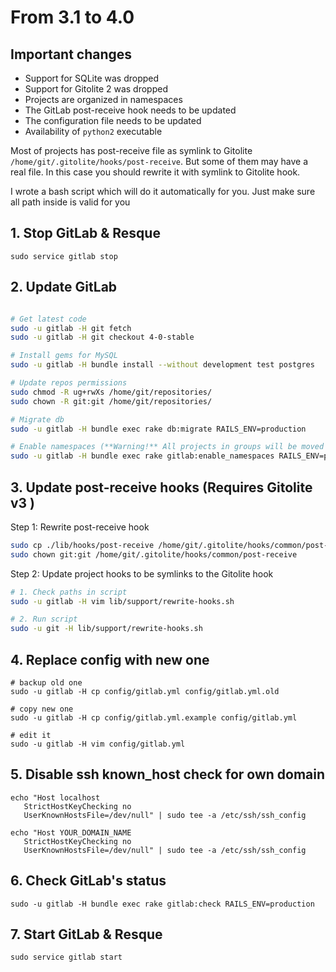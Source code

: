 # From 3.1 to 4.0

## Important changes

- Support for SQLite was dropped
- Support for Gitolite 2 was dropped
- Projects are organized in namespaces
- The GitLab post-receive hook needs to be updated
- The configuration file needs to be updated
- Availability of `python2` executable

Most of projects has post-receive file as symlink to Gitolite `/home/git/.gitolite/hooks/post-receive`. But some of them may have a real file. In this case you should rewrite it with symlink to Gitolite hook.

I wrote a bash script which will do it automatically for you. Just make sure all path inside is valid for you

## 1. Stop GitLab & Resque

    sudo service gitlab stop

## 2. Update GitLab

```bash

# Get latest code
sudo -u gitlab -H git fetch
sudo -u gitlab -H git checkout 4-0-stable

# Install gems for MySQL
sudo -u gitlab -H bundle install --without development test postgres

# Update repos permissions
sudo chmod -R ug+rwXs /home/git/repositories/
sudo chown -R git:git /home/git/repositories/

# Migrate db
sudo -u gitlab -H bundle exec rake db:migrate RAILS_ENV=production

# Enable namespaces (**Warning!** All projects in groups will be moved to subdirectories)
sudo -u gitlab -H bundle exec rake gitlab:enable_namespaces RAILS_ENV=production

```

## 3. Update post-receive hooks  (Requires Gitolite v3 )

Step 1: Rewrite post-receive hook

```bash
sudo cp ./lib/hooks/post-receive /home/git/.gitolite/hooks/common/post-receive
sudo chown git:git /home/git/.gitolite/hooks/common/post-receive
```

Step 2: Update project hooks to be symlinks to the Gitolite hook

```bash
# 1. Check paths in script
sudo -u gitlab -H vim lib/support/rewrite-hooks.sh

# 2. Run script
sudo -u git -H lib/support/rewrite-hooks.sh
```

## 4. Replace config with new one

    # backup old one
    sudo -u gitlab -H cp config/gitlab.yml config/gitlab.yml.old

    # copy new one
    sudo -u gitlab -H cp config/gitlab.yml.example config/gitlab.yml

    # edit it
    sudo -u gitlab -H vim config/gitlab.yml

## 5. Disable ssh known_host check for own domain

    echo "Host localhost
       StrictHostKeyChecking no
       UserKnownHostsFile=/dev/null" | sudo tee -a /etc/ssh/ssh_config

    echo "Host YOUR_DOMAIN_NAME
       StrictHostKeyChecking no
       UserKnownHostsFile=/dev/null" | sudo tee -a /etc/ssh/ssh_config

## 6. Check GitLab's status

    sudo -u gitlab -H bundle exec rake gitlab:check RAILS_ENV=production

## 7. Start GitLab & Resque

    sudo service gitlab start
